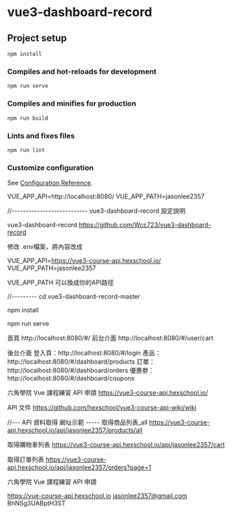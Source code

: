 # vue3-dashboard-record

## Project setup
```
npm install
```

### Compiles and hot-reloads for development
```
npm run serve
```

### Compiles and minifies for production
```
npm run build
```

### Lints and fixes files
```
npm run lint
```

### Customize configuration
See [Configuration Reference](https://cli.vuejs.org/config/).

VUE_APP_API=http://localhost:8080/
VUE_APP_PATH=jasonlee2357


//---------------------------
vue3-dashboard-record 設定說明

vue3-dashboard-record
https://github.com/Wcc723/vue3-dashboard-record

修改 .env檔案，將內容改成 

VUE_APP_API=https://vue3-course-api.hexschool.io/
VUE_APP_PATH=jasonlee2357

VUE_APP_PATH 可以換成你的API路徑

//---------
cd vue3-dashboard-record-master

npm install

npm run serve

首頁 http://localhost:8080/#/
前台介面 http://localhost:8080/#/user/cart

後台介面 
登入頁：http://localhost:8080/#/login 
產品：http://localhost:8080/#/dashboard/products
訂單：http://localhost:8080/#/dashboard/orders
優惠劵：http://localhost:8080/#/dashboard/coupons

六角學院 Vue 課程練習 API 申請
https://vue3-course-api.hexschool.io/ 

API 文件
https://github.com/hexschool/vue3-course-api-wiki/wiki

//---  API 資料取得 網址示範 -----
取得商品列表_all
https://vue3-course-api.hexschool.io/api/jasonlee2357/products/all

取得購物車列表
https://vue3-course-api.hexschool.io/api/jasonlee2357/cart

取得訂單列表
https://vue3-course-api.hexschool.io/api/jasonlee2357/orders?page=1

六角學院 Vue 課程練習 API 申請

https://vue-course-api.hexschool.io
jasonlee2357@gmail.com
BhNSg3UABptH3ST
      
